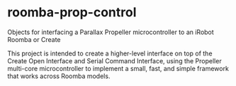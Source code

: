 # roomba-prop-control
Objects for interfacing a Parallax Propeller microcontroller to an iRobot Roomba or Create

This project is intended to create a higher-level interface on top of the Create Open Interface and Serial Command Interface, using the Propeller multi-core microcontroller to implement a small, fast, and simple framework that works across Roomba models.
